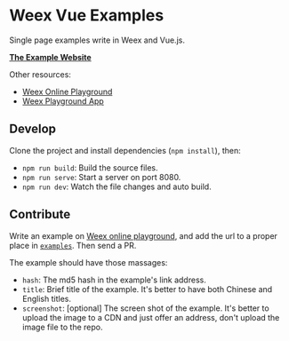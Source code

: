 # Weex Vue Examples

Single page examples write in Weex and Vue.js.

**[The Example Website](https://hanks10100.github.io/weex-vue-examples/)**

Other resources:

+ [Weex Online Playground](http://dotwe.org/vue)
+ [Weex Playground App](https://weex-project.io/playground.html)

## Develop

Clone the project and install dependencies (`npm install`), then:

+ `npm run build`: Build the source files.
+ `npm run serve`: Start a server on port 8080.
+ `npm run dev`: Watch the file changes and auto build.

## Contribute

Write an example on [Weex online playground](http://dotwe.org/vue), and add the url to a proper place in [`examples`](./examples). Then send a PR.

The example should have those massages:

+ `hash`: The md5 hash in the example's link address.
+ `title`: Brief title of the example. It's better to have both Chinese and English titles.
+ `screenshot`: [optional] The screen shot of the example. It's better to upload the image to a CDN and just offer an address, don't upload the image file to the repo.
